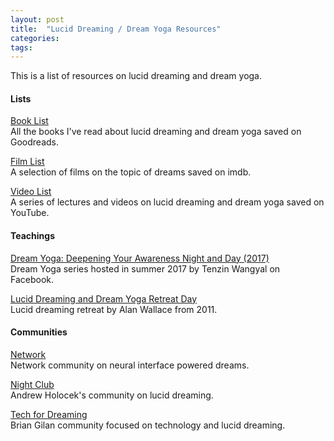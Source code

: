 ```yaml
---
layout: post
title:  "Lucid Dreaming / Dream Yoga Resources"
categories: 
tags:
---
```


This is a list of resources on lucid dreaming and dream yoga.

<h4>Lists</h4>

[Book List](https://www.goodreads.com/review/list/95737422-link-daniel?ref=nav_mybooks&shelf=dreams)
<br>
All the books I've read about lucid dreaming and dream yoga saved on Goodreads.

[Film List](https://www.imdb.com/list/ls083385013/)
<br>
A selection of films on the topic of dreams saved on imdb.

[Video List](https://www.youtube.com/playlist?list=PL3IOQtA2di8PQNdPo2_FVaBlhVkb5PUXM)
<br>
A series of lectures and videos on lucid dreaming and dream yoga saved on YouTube.

<h4>Teachings</h4>

[Dream Yoga: Deepening Your Awareness Night and Day (2017)](https://cybersangha.net/dream-yoga-deepening-your-awareness-night-and-day-teaching-series/)
<br>
Dream Yoga series hosted in summer 2017 by Tenzin Wangyal on Facebook.

[Lucid Dreaming and Dream Yoga Retreat Day](https://archive.org/details/LucidDreamingAndDreamYogaRetreatDay1/01DreamYogaRetreat111025AfternoonPart1.mp3)
<br>
Lucid dreaming retreat by Alan Wallace from 2011.

<h4>Communities</h4>

[Network](https://network.com.de)
<br>
Network community on neural interface powered dreams.

[Night Club](https://community.nightclub.andrewholecek.com/latest)
<br>
Andrew Holocek's community on lucid dreaming.

[Tech for Dreaming](https://techfordreaming.com)
<br>
Brian Gilan community focused on technology and lucid dreaming.

